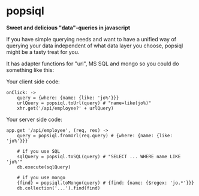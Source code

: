 # popsiql

**Sweet and delicious "data"-queries in javascript**

If you have simple querying needs and want to have a unified way of querying your data independent of what data layer you choose, popsiql might be a tasty treat for you.

It has adapter functions for "url", MS SQL and mongo so you could do something like this:

Your client side code:

```
onClick: ->
	query = {where: {name: {like: 'jo%'}}}
	urlQuery = popsiql.toUrl(query) # "name=like(jo%)"
	xhr.get('/api/employee?' + urlQuery)
```

Your server side code:

```
app.get '/api/employee', (req, res) ->
	query = popsiql.fromUrl(req.query) # {where: {name: {like: 'jo%'}}}

	# if you use SQL
	sqlQuery = popsiql.toSQL(query) # "SELECT ... WHERE name LIKE 'jo%'"
	db.execute(sqlQuery)

	# if you use mongo
	{find} = popsiql.toMongo(query) # {find: {name: {$regex: 'jo.*'}}}
	db.collection('...').find(find)
```



